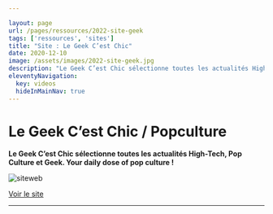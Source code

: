 ```yaml
---

layout: page
url: /pages/ressources/2022-site-geek
tags: ['ressources', 'sites']
title: "Site : Le Geek C’est Chic"
date: 2020-12-10
image: /assets/images/2022-site-geek.jpg
description: "Le Geek C’est Chic sélectionne toutes les actualités High-Tech, Pop Culture et Geek. Your daily dose of pop culture !"
eleventyNavigation:
  key: videos
  hideInMainNav: true
---
```


# Le Geek C’est Chic / Popculture



**Le Geek C’est Chic sélectionne toutes les actualités High-Tech, Pop Culture et Geek. Your daily dose of pop culture !**

 

![siteweb](/assets/images/2022-site-geek.jpg)

 

[Voir le site](https://legeekcestchic.eu/popculture/)


----
